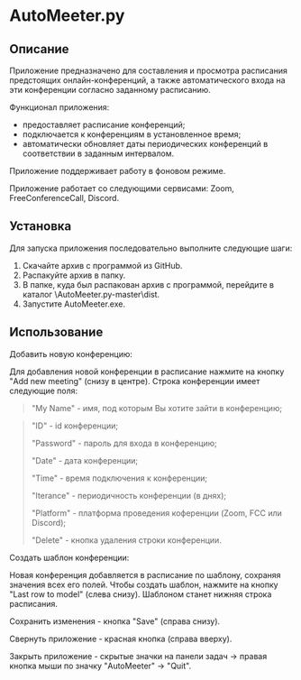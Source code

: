 # AutoMeeter.py

## Описание

Приложение предназначено для составления и просмотра расписания предстоящих онлайн-конференций, а также автоматического входа на эти конференции согласно заданному расписанию.

Функционал приложения:
- предоставляет расписание конференций;
- подключается к конференциям в установленное время;
- автоматически обновляет даты периодических конференций в соответствии в заданным интервалом.

Приложение поддерживает работу в фоновом режиме.

Приложение работает со следующими сервисами: Zoom, FreeConferenceCall, Discord.


## Установка

Для запуска приложения последовательно выполните следующие шаги:
1. Скачайте архив с программой из GitHub.
2. Распакуйте архив в папку.
3. В папке, куда был распакован архив с программой, перейдите в каталог \AutoMeeter.py-master\dist.
4. Запустите AutoMeeter.exe.


## Использование

Добавить новую конференцию:

Для добавления новой конференции в расписание нажмите на кнопку "Add new meeting" (снизу в центре).
Строка конференции имеет следующие поля:
  > "My Name" - имя, под которым Вы хотите зайти в конференцию;

  > "ID" - id конференции;
  > 
  > "Password" - пароль для входа в конференцию;
  >
  > "Date" - дата конференции;
  > 
  > "Time" - время подключения к конференции;
  > 
  > "Iterance" - периодичность конференции (в днях);
  > 
  > "Platform" - платформа проведения коференции (Zoom, FCC или Discord);
  > 
  > "Delete" - кнопка удаления строки конференции.

Создать шаблон конференции:

Новая конференция добавляется в расписание по шаблону, сохраняя значения всех его полей. Чтобы создать шаблон, нажмите на кнопку "Last row to model" (слева снизу). Шаблоном станет нижняя строка расписания.

Сохранить изменения - кнопка "Save" (справа снизу).

Свернуть приложение - красная кнопка (справа вверху).

Закрыть приложение - скрытые значки на панели задач -> правая кнопка мыши по значку "AutoMeeter" -> "Quit".
